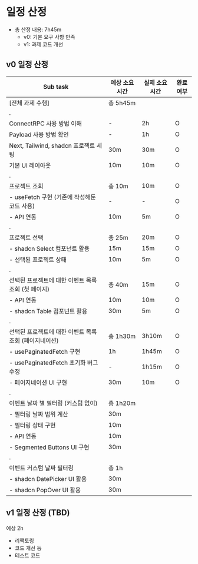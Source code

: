 # 일정 산정

- 총 산정 내용: 7h45m
  - v0: 기본 요구 사항 만족
  - v1: 과제 코드 개선

## v0 일정 산정

| Sub task                                               | 예상 소요 시간 | 실제 소요 시간 | 완료 여부 |
| ------------------------------------------------------ | -------------- | -------------- | --------- |
| [전체 과제 수행]                                       | 총 5h45m       |                |           |
| .                                                      |                |                |           |
| ConnectRPC 사용 방법 이해                              | -              | 2h             | O         |
| Payload 사용 방법 확인                                 | -              | 1h             | O         |
| Next, Tailwind, shadcn 프로젝트 세팅                   | 30m            | 30m            | O         |
| 기본 UI 레이아웃                                       | 10m            | 10m            | O         |
| .                                                      |                |                |           |
| 프로젝트 조회                                          | 총 10m         | 10m            | O         |
| - useFetch 구현 (기존에 작성해둔 코드 사용)            | -              | -              | O         |
| - API 연동                                             | 10m            | 5m             | O         |
| .                                                      |                |                |           |
| 프로젝트 선택                                          | 총 25m         | 20m            | O         |
| - shadcn Select 컴포넌트 활용                          | 15m            | 15m            | O         |
| - 선택된 프로젝트 상태                                 | 10m            | 5m             | O         |
| .                                                      |                |                |           |
| 선택된 프로젝트에 대한 이벤트 목록 조회 (첫 페이지)    | 총 40m         | 15m            | O         |
| - API 연동                                             | 10m            | 10m            | O         |
| - shadcn Table 컴포넌트 활용                           | 30m            | 5m             | O         |
| .                                                      |                |                |           |
| 선택된 프로젝트에 대한 이벤트 목록 조회 (페이지네이션) | 총 1h30m       | 3h10m          | O         |
| - usePaginatedFetch 구현                               | 1h             | 1h45m          | O         |
| - usePaginatedFetch 초기화 버그 수정                   | -              | 1h15m          | O         |
| - 페이지네이션 UI 구현                                 | 30m            | 10m            | O         |
| .                                                      |                |                |           |
| 이벤트 날짜 별 필터링 (커스텀 없이)                    | 총 1h20m       |                |           |
| - 필터링 날짜 범위 계산                                | 30m            |                |           |
| - 필터링 상태 구현                                     | 10m            |                |           |
| - API 연동                                             | 10m            |                |           |
| - Segmented Buttons UI 구현                            | 30m            |                |           |
| .                                                      |                |                |           |
| 이벤트 커스텀 날짜 필터링                              | 총 1h          |                |           |
| - shadcn DatePicker UI 활용                            | 30m            |                |           |
| - shadcn PopOver UI 활용                               | 30m            |                |           |

## v1 일정 산정 (TBD)

예상 2h

- 리팩토링
- 코드 개선 등
- 테스트 코드
